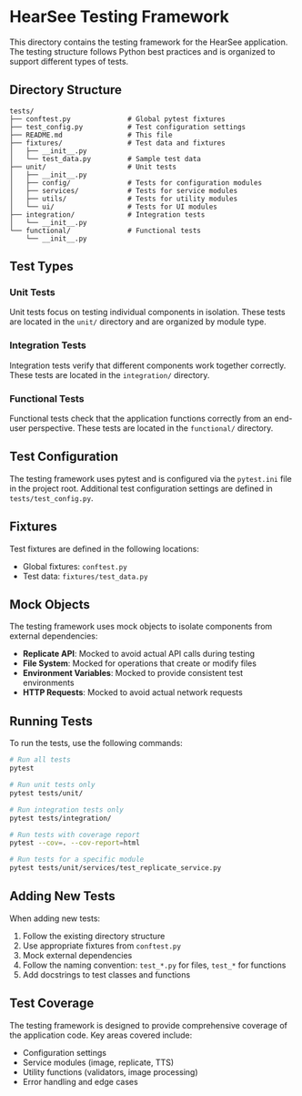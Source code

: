 # HearSee Testing Framework

This directory contains the testing framework for the HearSee application. The testing structure follows Python best practices and is organized to support different types of tests.

## Directory Structure

```
tests/
├── conftest.py              # Global pytest fixtures
├── test_config.py           # Test configuration settings
├── README.md                # This file
├── fixtures/                # Test data and fixtures
│   ├── __init__.py
│   └── test_data.py         # Sample test data
├── unit/                    # Unit tests
│   ├── __init__.py
│   ├── config/              # Tests for configuration modules
│   ├── services/            # Tests for service modules
│   ├── utils/               # Tests for utility modules
│   └── ui/                  # Tests for UI modules
├── integration/             # Integration tests
│   └── __init__.py
└── functional/              # Functional tests
    └── __init__.py
```

## Test Types

### Unit Tests

Unit tests focus on testing individual components in isolation. These tests are located in the `unit/` directory and are organized by module type.

### Integration Tests

Integration tests verify that different components work together correctly. These tests are located in the `integration/` directory.

### Functional Tests

Functional tests check that the application functions correctly from an end-user perspective. These tests are located in the `functional/` directory.

## Test Configuration

The testing framework uses pytest and is configured via the `pytest.ini` file in the project root. Additional test configuration settings are defined in `tests/test_config.py`.

## Fixtures

Test fixtures are defined in the following locations:

- Global fixtures: `conftest.py`
- Test data: `fixtures/test_data.py`

## Mock Objects

The testing framework uses mock objects to isolate components from external dependencies:

- **Replicate API**: Mocked to avoid actual API calls during testing
- **File System**: Mocked for operations that create or modify files
- **Environment Variables**: Mocked to provide consistent test environments
- **HTTP Requests**: Mocked to avoid actual network requests

## Running Tests

To run the tests, use the following commands:

```bash
# Run all tests
pytest

# Run unit tests only
pytest tests/unit/

# Run integration tests only
pytest tests/integration/

# Run tests with coverage report
pytest --cov=. --cov-report=html

# Run tests for a specific module
pytest tests/unit/services/test_replicate_service.py
```

## Adding New Tests

When adding new tests:

1. Follow the existing directory structure
2. Use appropriate fixtures from `conftest.py`
3. Mock external dependencies
4. Follow the naming convention: `test_*.py` for files, `test_*` for functions
5. Add docstrings to test classes and functions

## Test Coverage

The testing framework is designed to provide comprehensive coverage of the application code. Key areas covered include:

- Configuration settings
- Service modules (image, replicate, TTS)
- Utility functions (validators, image processing)
- Error handling and edge cases